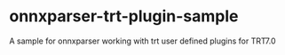 # onnxparser-trt-plugin-sample
A sample for onnxparser working with trt user defined plugins for TRT7.0
